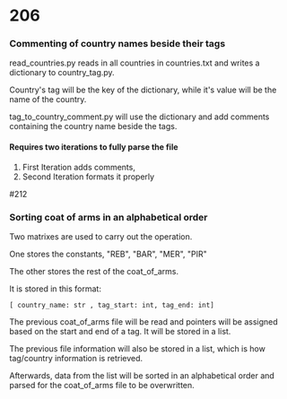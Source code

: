 # 206

### Commenting of country names beside their tags

read_countries.py reads in all countries in countries.txt and writes a dictionary to country_tag.py.

Country's tag will be the key of the dictionary, while it's value will be the name of the country.

tag_to_country_comment.py will use the dictionary and add comments containing the country name beside the tags.

#### Requires two iterations to fully parse the file
1. First Iteration adds comments,
2. Second Iteration formats it properly

#212 

### Sorting coat of arms in an alphabetical order

Two matrixes are used to carry out the operation.

One stores the constants, "REB", "BAR", "MER", "PIR"

The other stores the rest of the coat_of_arms.

It is stored in this format:
```
[ country_name: str , tag_start: int, tag_end: int]
```

The previous coat_of_arms file will be read and pointers will be assigned based on the start and end of a tag. 
It will be stored in a list.

The previous file information will also be stored in a list, which is how tag/country information is retrieved.

Afterwards, data from the list will be sorted in an alphabetical order and parsed for the coat_of_arms file to be overwritten. 
